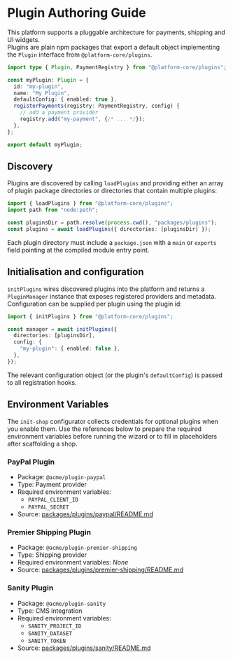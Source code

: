 # Plugin Authoring Guide

This platform supports a pluggable architecture for payments, shipping and UI widgets.  
Plugins are plain npm packages that export a default object implementing the
`Plugin` interface from `@platform-core/plugins`.

```ts
import type { Plugin, PaymentRegistry } from "@platform-core/plugins";

const myPlugin: Plugin = {
  id: "my-plugin",
  name: "My Plugin",
  defaultConfig: { enabled: true },
  registerPayments(registry: PaymentRegistry, config) {
    // add a payment provider
    registry.add("my-payment", {/* ... */});
  },
};

export default myPlugin;
```

## Discovery

Plugins are discovered by calling `loadPlugins` and providing either an array of
plugin package directories or directories that contain multiple plugins:

```ts
import { loadPlugins } from "@platform-core/plugins";
import path from "node:path";

const pluginsDir = path.resolve(process.cwd(), "packages/plugins");
const plugins = await loadPlugins({ directories: [pluginsDir] });
```

Each plugin directory must include a `package.json` with a `main` or
`exports` field pointing at the compiled module entry point.

## Initialisation and configuration

`initPlugins` wires discovered plugins into the platform and returns a
`PluginManager` instance that exposes registered providers and metadata. Configuration
can be supplied per plugin using the plugin id:

```ts
import { initPlugins } from "@platform-core/plugins";

const manager = await initPlugins({
  directories: [pluginsDir],
  config: {
    "my-plugin": { enabled: false },
  },
});
```

The relevant configuration object (or the plugin's `defaultConfig`) is passed to
all registration hooks.

## Environment Variables

The `init-shop` configurator collects credentials for optional plugins when you enable them. Use the references below to prepare the required environment variables before running the wizard or to fill in placeholders after scaffolding a shop.

### PayPal Plugin

- Package: `@acme/plugin-paypal`
- Type: Payment provider
- Required environment variables:
  - `PAYPAL_CLIENT_ID`
  - `PAYPAL_SECRET`
- Source: [packages/plugins/paypal/README.md](../packages/plugins/paypal/README.md)

### Premier Shipping Plugin

- Package: `@acme/plugin-premier-shipping`
- Type: Shipping provider
- Required environment variables: _None_
- Source: [packages/plugins/premier-shipping/README.md](../packages/plugins/premier-shipping/README.md)

### Sanity Plugin

- Package: `@acme/plugin-sanity`
- Type: CMS integration
- Required environment variables:
  - `SANITY_PROJECT_ID`
  - `SANITY_DATASET`
  - `SANITY_TOKEN`
- Source: [packages/plugins/sanity/README.md](../packages/plugins/sanity/README.md)

